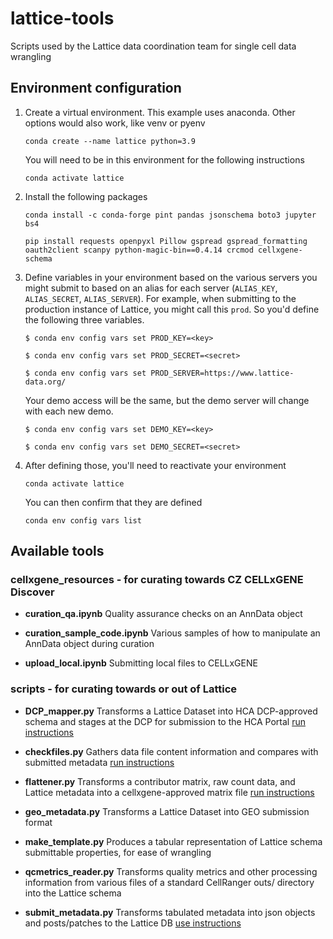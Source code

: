 # lattice-tools
Scripts used by the Lattice data coordination team for single cell data wrangling

## Environment configuration

1. Create a virtual environment. This example uses anaconda. Other options would also work, like venv or pyenv
    ```
    conda create --name lattice python=3.9
    ```
    You will need to be in this environment for the following instructions
    ```
    conda activate lattice
    ```

2. Install the following packages
    ```
    conda install -c conda-forge pint pandas jsonschema boto3 jupyter bs4
    ```
    ```
    pip install requests openpyxl Pillow gspread gspread_formatting oauth2client scanpy python-magic-bin==0.4.14 crcmod cellxgene-schema
    ```
3. Define variables in your environment based on the various servers you might submit to based on an alias for each server (`ALIAS_KEY`, `ALIAS_SECRET`, `ALIAS_SERVER`). For example, when submitting to the production instance of Lattice, you might call this `prod`.
So you'd define the following three variables.

	`$ conda env config vars set PROD_KEY=<key>`

	`$ conda env config vars set PROD_SECRET=<secret>`

	`$ conda env config vars set PROD_SERVER=https://www.lattice-data.org/`

    Your demo access will be the same, but the demo server will change with each new demo.

	`$ conda env config vars set DEMO_KEY=<key>`

	`$ conda env config vars set DEMO_SECRET=<secret>`

4. After defining those, you'll need to reactivate your environment
    ```
    conda activate lattice
    ```
	You can then confirm that they are defined
    ```
    conda env config vars list
    ```

## Available tools

### cellxgene_resources - for curating towards CZ CELLxGENE Discover
* **curation_qa.ipynb**
Quality assurance checks on an AnnData object

* **curation_sample_code.ipynb**
Various samples of how to manipulate an AnnData object during curation

* **upload_local.ipynb**
Submitting local files to CELLxGENE

### scripts - for curating towards or out of Lattice
* **DCP_mapper.py**
Transforms a Lattice Dataset into HCA DCP-approved schema and stages at the DCP for submission to the HCA Portal [run instructions](docs/DCP_mapper.md)

* **checkfiles.py**
Gathers data file content information and compares with submitted metadata [run instructions](docs/checkfiles.md)

* **flattener.py**
Transforms a contributor matrix, raw count data, and Lattice metadata into a cellxgene-approved matrix file [run instructions](docs/flattener.md)

* **geo_metadata.py**
Transforms a Lattice Dataset into GEO submission format

* **make_template.py**
Produces a tabular representation of Lattice schema submittable properties, for ease of wrangling

* **qcmetrics_reader.py**
Transforms quality metrics and other processing information from various files of a standard CellRanger outs/ directory into the Lattice schema

* **submit_metadata.py**
Transforms tabulated metadata into json objects and posts/patches to the Lattice DB [use instructions](docs/submit_metadata.md)
